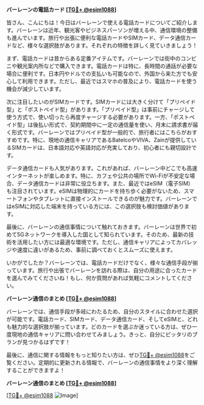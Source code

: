 **バーレーンの電話カード [[TG💪+ @esim1088](https://t.me/s/esim1088)]**

皆さん、こんにちは！今日はバーレーンで使える電話カードについてご紹介します。バーレーンは近年、観光客やビジネスパーソンが増える中、通信環境の整備も進んでいます。旅行や出張に便利な電話カードやSIMカード、データ通信カードなど、様々な選択肢があります。それぞれの特徴を詳しく見ていきましょう！

まず、電話カードは昔からある定番アイテムです。バーレーンでは街中のコンビニや観光案内所などで購入できます。電話カードは特に、長時間の通話が必要な場合に便利です。日本円やドルでの支払いも可能なので、外国から来た方でも安心して利用できます。ただし、最近ではスマホの普及により、電話カードを使う機会が減少しています。

次に注目したいのがSIMカードです。SIMカードには大きく分けて「プリペイド型」と「ポストペイド型」があります。「プリペイド型」は事前にチャージして使う方式で、使い切ったら再度チャージする必要があります。一方、「ポストペイド型」は後払い形式で、契約期間中に一定の通信量を使い、月末に請求書が届く形式です。バーレーンではプリペイド型が一般的で、旅行者にはこちらがおすすめです。特に、現地の通信キャリアであるBatelcoやVIVA、Zainが提供しているSIMカードは、日本語対応や英語対応が充実しており、初心者にも親切設計です。

データ通信カードも人気があります。これがあれば、バーレーン中どこでも高速インターネットが楽しめます。特に、カフェや公共の場所でWi-Fiが不安定な場合、データ通信カードは非常に役立ちます。また、最近ではeSIM（電子SIM）も注目されています。eSIMは物理的にカードを持ち歩く必要がないため、スマートフォンやタブレットに直接インストールできるのが魅力です。バーレーンではeSIMに対応した端末を持っている方には、この選択肢も検討価値があります。

最後に、バーレーンの通信事情について触れておきます。バーレーンは世界で初めて5Gネットワークを導入した国として知られています。そのため、最新の技術を活用したい方には最適な環境です。ただし、通信キャリアによってカバレッジや速度に違いがあるため、事前に調べておくとスムーズに使えます。

いかがでしたか？バーレーンでは、電話カードだけでなく、様々な通信手段が揃っています。旅行や出張でバーレーンを訪れる際は、自分の用途に合ったカードを選んでみてくださいね！もし、何か質問があれば気軽にコメントしてください。

**バーレーン通信のまとめ [[TG💪+ @esim1088](https://t.me/s/esim1088)]**

バーレーンでは、通信手段が多岐にわたるため、自分のスタイルに合わせた選択が可能です。電話カード、SIMカード、データ通信カード、そしてeSIMと、どれも魅力的な選択肢が揃っています。どのカードを選ぶか迷っている方は、ぜひ一度現地の通信キャリアに問い合わせてみましょう。きっと、自分にピッタリのプランが見つかるはずです！

最後に、通信に関する情報をもっと知りたい方は、ぜひ[TG💪+ @esim1088](https://t.me/s/esim1088)をご覧ください。定期的に更新される情報で、バーレーンの通信事情をより深く理解することができますよ！

**バーレーン通信のまとめ [[TG💪+ @esim1088](https://t.me/s/esim1088)]**

[[TG💪+ @esim1088](https://t.me/s/esim1088) ![Image](https://i.postimg.cc/Y0z9fWf4/image.png)]